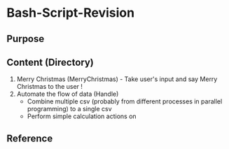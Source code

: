 # Bash-Script-Revision

## Purpose 

## Content (Directory) 
1. Merry Christmas (MerryChristmas) - Take user's input and say Merry Christmas to the user ! 
2. Automate the flow of data (Handle)
    - Combine multiple csv (probably from different processes in parallel programming) to a single csv 
    - Perform simple calculation actions on

## Reference 